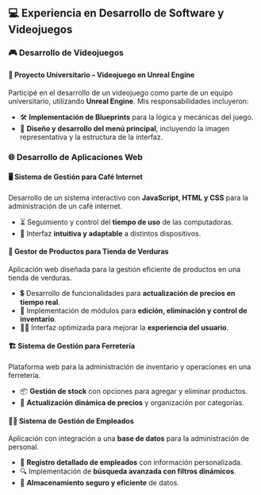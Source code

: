 ## 💻 Experiencia en Desarrollo de Software y Videojuegos  

### 🎮 Desarrollo de Videojuegos  
#### 📌 Proyecto Universitario – Videojuego en Unreal Engine  
Participé en el desarrollo de un videojuego como parte de un equipo universitario, utilizando **Unreal Engine**. Mis responsabilidades incluyeron:  
- 🛠️ **Implementación de Blueprints** para la lógica y mecánicas del juego.  
- 🎨 **Diseño y desarrollo del menú principal**, incluyendo la imagen representativa y la estructura de la interfaz.  

### 🌐 Desarrollo de Aplicaciones Web  
#### 🖥️ Sistema de Gestión para Café Internet  
Desarrollo de un sistema interactivo con **JavaScript, HTML y CSS** para la administración de un café internet.  
- ⏳ Seguimiento y control del **tiempo de uso** de las computadoras.  
- 📱 Interfaz **intuitiva y adaptable** a distintos dispositivos.  

#### 🥦 Gestor de Productos para Tienda de Verduras  
Aplicación web diseñada para la gestión eficiente de productos en una tienda de verduras.  
- 💲 Desarrollo de funcionalidades para **actualización de precios en tiempo real**.  
- 🛒 Implementación de módulos para **edición, eliminación y control de inventario**.  
- 👨‍💻 Interfaz optimizada para mejorar la **experiencia del usuario**.  

#### 🏗️ Sistema de Gestión para Ferretería  
Plataforma web para la administración de inventario y operaciones en una ferretería.  
- 📦 **Gestión de stock** con opciones para agregar y eliminar productos.  
- 🔄 **Actualización dinámica de precios** y organización por categorías.  

#### 👨‍💼 Sistema de Gestión de Empleados  
Aplicación con integración a una **base de datos** para la administración de personal.  
- 📝 **Registro detallado de empleados** con información personalizada.  
- 🔍 Implementación de **búsqueda avanzada con filtros dinámicos**.  
- 🔐 **Almacenamiento seguro y eficiente** de datos.  
